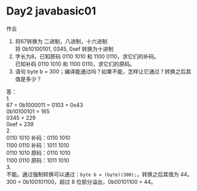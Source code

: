 # Day2 javabasic01  
作业  
1. 将67转换为 二进制，八进制，十六进制  
  将 0b10100101, 0345, 0xef 转换为十进制
2. 字长为8，已知原码 0110 1010 和 1100 0110，求它们的补码。  
  已知补码 0110 1010 和 1100 0110，求它们的原码。
3. 语句 byte b = 300；编译能通过吗？如果不能，怎样让它通过？转换之后其值是多少？

答：  
1.  
67 = 0b1000011 = 0103 = 0x43  
0b10100101 = 165  
0345 = 229  
0xef = 239  
2.  
0110 1010 补码：0110 1010  
1100 0110 补码：1011 1010  
0110 1010 原码：0110 1010  
1100 0110 原码：1011 1010  
3.  
不能。通过强制转换可以通过：`byte b = (byte)(300);`，转换之后其值为 44。  
300 = 0b100101100，超过 8 位部分溢出，0b00101100 = 44。